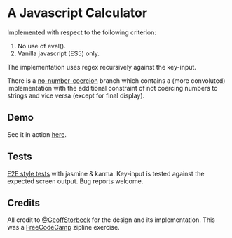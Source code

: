 # A Javascript Calculator

Implemented with respect to the following criterion:

1. No use of eval().
2. Vanilla javascript (ES5) only.

The implementation uses regex recursively against the key-input. 

There is a [no-number-coercion](https://github.com/danielrob/calculator/blob/no-number-coercion/) branch which contains a (more convoluted) implementation with the additional constraint of not coercing numbers to strings and vice versa (except for final display). 

## Demo
See it in action [here](https://danielrob.github.io/calculator/site/). 


## Tests

[E2E style tests](https://github.com/danielrob/calculator/blob/master/tests/tests.js) with jasmine & karma. Key-input is tested against the expected screen output. Bug reports welcome. 

## Credits

All credit to [@GeoffStorbeck](https://twitter.com/GeoffStorbeck/status/657974198233526272) for the design and its implementation. This was a [FreeCodeCamp](http://www.freecodecamp.com/challenges/zipline-build-a-javascript-calculator) zipline exercise. 
